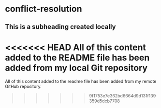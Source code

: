 # conflict-resolution

## This is a subheading created locally

<<<<<<< HEAD
All of this content added to the README file has been added from my local Git repository
=======
All of this content added to the readme file has been added from my remote GitHub repository.
>>>>>>> 9f1753e7e362bd6664d9d131f139359d5dcb7708
